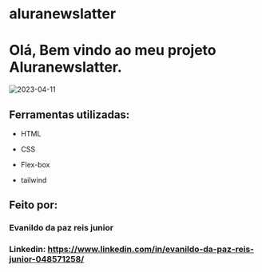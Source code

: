 # aluranewslatter

# Olá, Bem vindo ao meu projeto  Aluranewslatter.

![2023-04-11](https://user-images.githubusercontent.com/118671288/231283610-8f48763e-47f0-447a-8ba9-252bea4dfba6.png)

## Ferramentas utilizadas:

* HTML

* CSS

* Flex-box

* tailwind

## Feito por:

### Evanildo da paz reis junior

### Linkedin: https://www.linkedin.com/in/evanildo-da-paz-reis-junior-048571258/

```

